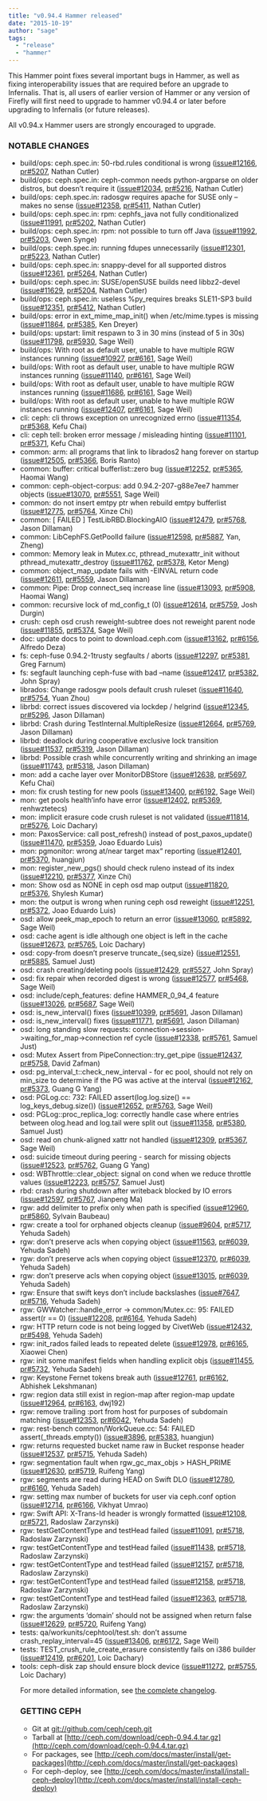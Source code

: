 ```yaml
---
title: "v0.94.4 Hammer released"
date: "2015-10-19"
author: "sage"
tags:
  - "release"
  - "hammer"
---
```


This Hammer point fixes several important bugs in Hammer, as well as fixing interoperability issues that are required before an upgrade to Infernalis. That is, all users of earlier version of Hammer or any version of Firefly will first need to upgrade to hammer v0.94.4 or later before upgrading to Infernalis (or future releases).

All v0.94.x Hammer users are strongly encouraged to upgrade.

### NOTABLE CHANGES

- build/ops: ceph.spec.in: 50-rbd.rules conditional is wrong ([issue#12166](http://tracker.ceph.com/issues/12166), [pr#5207](http://github.com/ceph/ceph/pull/5207), Nathan Cutler)
- build/ops: ceph.spec.in: ceph-common needs python-argparse on older distros, but doesn’t require it ([issue#12034](http://tracker.ceph.com/issues/12034), [pr#5216](http://github.com/ceph/ceph/pull/5216), Nathan Cutler)
- build/ops: ceph.spec.in: radosgw requires apache for SUSE only – makes no sense ([issue#12358](http://tracker.ceph.com/issues/12358), [pr#5411](http://github.com/ceph/ceph/pull/5411), Nathan Cutler)
- build/ops: ceph.spec.in: rpm: cephfs\_java not fully conditionalized ([issue#11991](http://tracker.ceph.com/issues/11991), [pr#5202](http://github.com/ceph/ceph/pull/5202), Nathan Cutler)
- build/ops: ceph.spec.in: rpm: not possible to turn off Java ([issue#11992](http://tracker.ceph.com/issues/11992), [pr#5203](http://github.com/ceph/ceph/pull/5203), Owen Synge)
- build/ops: ceph.spec.in: running fdupes unnecessarily ([issue#12301](http://tracker.ceph.com/issues/12301), [pr#5223](http://github.com/ceph/ceph/pull/5223), Nathan Cutler)
- build/ops: ceph.spec.in: snappy-devel for all supported distros ([issue#12361](http://tracker.ceph.com/issues/12361), [pr#5264](http://github.com/ceph/ceph/pull/5264), Nathan Cutler)
- build/ops: ceph.spec.in: SUSE/openSUSE builds need libbz2-devel ([issue#11629](http://tracker.ceph.com/issues/11629), [pr#5204](http://github.com/ceph/ceph/pull/5204), Nathan Cutler)
- build/ops: ceph.spec.in: useless %py\_requires breaks SLE11-SP3 build ([issue#12351](http://tracker.ceph.com/issues/12351), [pr#5412](http://github.com/ceph/ceph/pull/5412), Nathan Cutler)
- build/ops: error in ext\_mime\_map\_init() when /etc/mime.types is missing ([issue#11864](http://tracker.ceph.com/issues/11864), [pr#5385](http://github.com/ceph/ceph/pull/5385), Ken Dreyer)
- build/ops: upstart: limit respawn to 3 in 30 mins (instead of 5 in 30s) ([issue#11798](http://tracker.ceph.com/issues/11798), [pr#5930](http://github.com/ceph/ceph/pull/5930), Sage Weil)
- build/ops: With root as default user, unable to have multiple RGW instances running ([issue#10927](http://tracker.ceph.com/issues/10927), [pr#6161](http://github.com/ceph/ceph/pull/6161), Sage Weil)
- build/ops: With root as default user, unable to have multiple RGW instances running ([issue#11140](http://tracker.ceph.com/issues/11140), [pr#6161](http://github.com/ceph/ceph/pull/6161), Sage Weil)
- build/ops: With root as default user, unable to have multiple RGW instances running ([issue#11686](http://tracker.ceph.com/issues/11686), [pr#6161](http://github.com/ceph/ceph/pull/6161), Sage Weil)
- build/ops: With root as default user, unable to have multiple RGW instances running ([issue#12407](http://tracker.ceph.com/issues/12407), [pr#6161](http://github.com/ceph/ceph/pull/6161), Sage Weil)
- cli: ceph: cli throws exception on unrecognized errno ([issue#11354](http://tracker.ceph.com/issues/11354), [pr#5368](http://github.com/ceph/ceph/pull/5368), Kefu Chai)
- cli: ceph tell: broken error message / misleading hinting ([issue#11101](http://tracker.ceph.com/issues/11101), [pr#5371](http://github.com/ceph/ceph/pull/5371), Kefu Chai)
- common: arm: all programs that link to librados2 hang forever on startup ([issue#12505](http://tracker.ceph.com/issues/12505), [pr#5366](http://github.com/ceph/ceph/pull/5366), Boris Ranto)
- common: buffer: critical bufferlist::zero bug ([issue#12252](http://tracker.ceph.com/issues/12252), [pr#5365](http://github.com/ceph/ceph/pull/5365), Haomai Wang)
- common: ceph-object-corpus: add 0.94.2-207-g88e7ee7 hammer objects ([issue#13070](http://tracker.ceph.com/issues/13070), [pr#5551](http://github.com/ceph/ceph/pull/5551), Sage Weil)
- common: do not insert emtpy ptr when rebuild emtpy bufferlist ([issue#12775](http://tracker.ceph.com/issues/12775), [pr#5764](http://github.com/ceph/ceph/pull/5764), Xinze Chi)
- common: \[ FAILED \] TestLibRBD.BlockingAIO ([issue#12479](http://tracker.ceph.com/issues/12479), [pr#5768](http://github.com/ceph/ceph/pull/5768), Jason Dillaman)
- common: LibCephFS.GetPoolId failure ([issue#12598](http://tracker.ceph.com/issues/12598), [pr#5887](http://github.com/ceph/ceph/pull/5887), Yan, Zheng)
- common: Memory leak in Mutex.cc, pthread\_mutexattr\_init without pthread\_mutexattr\_destroy ([issue#11762](http://tracker.ceph.com/issues/11762), [pr#5378](http://github.com/ceph/ceph/pull/5378), Ketor Meng)
- common: object\_map\_update fails with -EINVAL return code ([issue#12611](http://tracker.ceph.com/issues/12611), [pr#5559](http://github.com/ceph/ceph/pull/5559), Jason Dillaman)
- common: Pipe: Drop connect\_seq increase line ([issue#13093](http://tracker.ceph.com/issues/13093), [pr#5908](http://github.com/ceph/ceph/pull/5908), Haomai Wang)
- common: recursive lock of md\_config\_t (0) ([issue#12614](http://tracker.ceph.com/issues/12614), [pr#5759](http://github.com/ceph/ceph/pull/5759), Josh Durgin)
- crush: ceph osd crush reweight-subtree does not reweight parent node ([issue#11855](http://tracker.ceph.com/issues/11855), [pr#5374](http://github.com/ceph/ceph/pull/5374), Sage Weil)
- doc: update docs to point to download.ceph.com ([issue#13162](http://tracker.ceph.com/issues/13162), [pr#6156](http://github.com/ceph/ceph/pull/6156), Alfredo Deza)
- fs: ceph-fuse 0.94.2-1trusty segfaults / aborts ([issue#12297](http://tracker.ceph.com/issues/12297), [pr#5381](http://github.com/ceph/ceph/pull/5381), Greg Farnum)
- fs: segfault launching ceph-fuse with bad –name ([issue#12417](http://tracker.ceph.com/issues/12417), [pr#5382](http://github.com/ceph/ceph/pull/5382), John Spray)
- librados: Change radosgw pools default crush ruleset ([issue#11640](http://tracker.ceph.com/issues/11640), [pr#5754](http://github.com/ceph/ceph/pull/5754), Yuan Zhou)
- librbd: correct issues discovered via lockdep / helgrind ([issue#12345](http://tracker.ceph.com/issues/12345), [pr#5296](http://github.com/ceph/ceph/pull/5296), Jason Dillaman)
- librbd: Crash during TestInternal.MultipleResize ([issue#12664](http://tracker.ceph.com/issues/12664), [pr#5769](http://github.com/ceph/ceph/pull/5769), Jason Dillaman)
- librbd: deadlock during cooperative exclusive lock transition ([issue#11537](http://tracker.ceph.com/issues/11537), [pr#5319](http://github.com/ceph/ceph/pull/5319), Jason Dillaman)
- librbd: Possible crash while concurrently writing and shrinking an image ([issue#11743](http://tracker.ceph.com/issues/11743), [pr#5318](http://github.com/ceph/ceph/pull/5318), Jason Dillaman)
- mon: add a cache layer over MonitorDBStore ([issue#12638](http://tracker.ceph.com/issues/12638), [pr#5697](http://github.com/ceph/ceph/pull/5697), Kefu Chai)
- mon: fix crush testing for new pools ([issue#13400](http://tracker.ceph.com/issues/13400), [pr#6192](http://github.com/ceph/ceph/pull/6192), Sage Weil)
- mon: get pools health’info have error ([issue#12402](http://tracker.ceph.com/issues/12402), [pr#5369](http://github.com/ceph/ceph/pull/5369), renhwztetecs)
- mon: implicit erasure code crush ruleset is not validated ([issue#11814](http://tracker.ceph.com/issues/11814), [pr#5276](http://github.com/ceph/ceph/pull/5276), Loic Dachary)
- mon: PaxosService: call post\_refresh() instead of post\_paxos\_update() ([issue#11470](http://tracker.ceph.com/issues/11470), [pr#5359](http://github.com/ceph/ceph/pull/5359), Joao Eduardo Luis)
- mon: pgmonitor: wrong at/near target max“ reporting ([issue#12401](http://tracker.ceph.com/issues/12401), [pr#5370](http://github.com/ceph/ceph/pull/5370), huangjun)
- mon: register\_new\_pgs() should check ruleno instead of its index ([issue#12210](http://tracker.ceph.com/issues/12210), [pr#5377](http://github.com/ceph/ceph/pull/5377), Xinze Chi)
- mon: Show osd as NONE in ceph osd map <pool> <object> output ([issue#11820](http://tracker.ceph.com/issues/11820), [pr#5376](http://github.com/ceph/ceph/pull/5376), Shylesh Kumar)
- mon: the output is wrong when runing ceph osd reweight ([issue#12251](http://tracker.ceph.com/issues/12251), [pr#5372](http://github.com/ceph/ceph/pull/5372), Joao Eduardo Luis)
- osd: allow peek\_map\_epoch to return an error ([issue#13060](http://tracker.ceph.com/issues/13060), [pr#5892](http://github.com/ceph/ceph/pull/5892), Sage Weil)
- osd: cache agent is idle although one object is left in the cache ([issue#12673](http://tracker.ceph.com/issues/12673), [pr#5765](http://github.com/ceph/ceph/pull/5765), Loic Dachary)
- osd: copy-from doesn’t preserve truncate\_{seq,size} ([issue#12551](http://tracker.ceph.com/issues/12551), [pr#5885](http://github.com/ceph/ceph/pull/5885), Samuel Just)
- osd: crash creating/deleting pools ([issue#12429](http://tracker.ceph.com/issues/12429), [pr#5527](http://github.com/ceph/ceph/pull/5527), John Spray)
- osd: fix repair when recorded digest is wrong ([issue#12577](http://tracker.ceph.com/issues/12577), [pr#5468](http://github.com/ceph/ceph/pull/5468), Sage Weil)
- osd: include/ceph\_features: define HAMMER\_0\_94\_4 feature ([issue#13026](http://tracker.ceph.com/issues/13026), [pr#5687](http://github.com/ceph/ceph/pull/5687), Sage Weil)
- osd: is\_new\_interval() fixes ([issue#10399](http://tracker.ceph.com/issues/10399), [pr#5691](http://github.com/ceph/ceph/pull/5691), Jason Dillaman)
- osd: is\_new\_interval() fixes ([issue#11771](http://tracker.ceph.com/issues/11771), [pr#5691](http://github.com/ceph/ceph/pull/5691), Jason Dillaman)
- osd: long standing slow requests: connection->session->waiting\_for\_map->connection ref cycle ([issue#12338](http://tracker.ceph.com/issues/12338), [pr#5761](http://github.com/ceph/ceph/pull/5761), Samuel Just)
- osd: Mutex Assert from PipeConnection::try\_get\_pipe ([issue#12437](http://tracker.ceph.com/issues/12437), [pr#5758](http://github.com/ceph/ceph/pull/5758), David Zafman)
- osd: pg\_interval\_t::check\_new\_interval - for ec pool, should not rely on min\_size to determine if the PG was active at the interval ([issue#12162](http://tracker.ceph.com/issues/12162), [pr#5373](http://github.com/ceph/ceph/pull/5373), Guang G Yang)
- osd: PGLog.cc: 732: FAILED assert(log.log.size() == log\_keys\_debug.size()) ([issue#12652](http://tracker.ceph.com/issues/12652), [pr#5763](http://github.com/ceph/ceph/pull/5763), Sage Weil)
- osd: PGLog::proc\_replica\_log: correctly handle case where entries between olog.head and log.tail were split out ([issue#11358](http://tracker.ceph.com/issues/11358), [pr#5380](http://github.com/ceph/ceph/pull/5380), Samuel Just)
- osd: read on chunk-aligned xattr not handled ([issue#12309](http://tracker.ceph.com/issues/12309), [pr#5367](http://github.com/ceph/ceph/pull/5367), Sage Weil)
- osd: suicide timeout during peering - search for missing objects ([issue#12523](http://tracker.ceph.com/issues/12523), [pr#5762](http://github.com/ceph/ceph/pull/5762), Guang G Yang)
- osd: WBThrottle::clear\_object: signal on cond when we reduce throttle values ([issue#12223](http://tracker.ceph.com/issues/12223), [pr#5757](http://github.com/ceph/ceph/pull/5757), Samuel Just)
- rbd: crash during shutdown after writeback blocked by IO errors ([issue#12597](http://tracker.ceph.com/issues/12597), [pr#5767](http://github.com/ceph/ceph/pull/5767), Jianpeng Ma)
- rgw: add delimiter to prefix only when path is specified ([issue#12960](http://tracker.ceph.com/issues/12960), [pr#5860](http://github.com/ceph/ceph/pull/5860), Sylvain Baubeau)
- rgw: create a tool for orphaned objects cleanup ([issue#9604](http://tracker.ceph.com/issues/9604), [pr#5717](http://github.com/ceph/ceph/pull/5717), Yehuda Sadeh)
- rgw: don’t preserve acls when copying object ([issue#11563](http://tracker.ceph.com/issues/11563), [pr#6039](http://github.com/ceph/ceph/pull/6039), Yehuda Sadeh)
- rgw: don’t preserve acls when copying object ([issue#12370](http://tracker.ceph.com/issues/12370), [pr#6039](http://github.com/ceph/ceph/pull/6039), Yehuda Sadeh)
- rgw: don’t preserve acls when copying object ([issue#13015](http://tracker.ceph.com/issues/13015), [pr#6039](http://github.com/ceph/ceph/pull/6039), Yehuda Sadeh)
- rgw: Ensure that swift keys don’t include backslashes ([issue#7647](http://tracker.ceph.com/issues/7647), [pr#5716](http://github.com/ceph/ceph/pull/5716), Yehuda Sadeh)
- rgw: GWWatcher::handle\_error -> common/Mutex.cc: 95: FAILED assert(r == 0) ([issue#12208](http://tracker.ceph.com/issues/12208), [pr#6164](http://github.com/ceph/ceph/pull/6164), Yehuda Sadeh)
- rgw: HTTP return code is not being logged by CivetWeb ([issue#12432](http://tracker.ceph.com/issues/12432), [pr#5498](http://github.com/ceph/ceph/pull/5498), Yehuda Sadeh)
- rgw: init\_rados failed leads to repeated delete ([issue#12978](http://tracker.ceph.com/issues/12978), [pr#6165](http://github.com/ceph/ceph/pull/6165), Xiaowei Chen)
- rgw: init some manifest fields when handling explicit objs ([issue#11455](http://tracker.ceph.com/issues/11455), [pr#5732](http://github.com/ceph/ceph/pull/5732), Yehuda Sadeh)
- rgw: Keystone Fernet tokens break auth ([issue#12761](http://tracker.ceph.com/issues/12761), [pr#6162](http://github.com/ceph/ceph/pull/6162), Abhishek Lekshmanan)
- rgw: region data still exist in region-map after region-map update ([issue#12964](http://tracker.ceph.com/issues/12964), [pr#6163](http://github.com/ceph/ceph/pull/6163), dwj192)
- rgw: remove trailing :port from host for purposes of subdomain matching ([issue#12353](http://tracker.ceph.com/issues/12353), [pr#6042](http://github.com/ceph/ceph/pull/6042), Yehuda Sadeh)
- rgw: rest-bench common/WorkQueue.cc: 54: FAILED assert(\_threads.empty()) ([issue#3896](http://tracker.ceph.com/issues/3896), [pr#5383](http://github.com/ceph/ceph/pull/5383), huangjun)
- rgw: returns requested bucket name raw in Bucket response header ([issue#12537](http://tracker.ceph.com/issues/12537), [pr#5715](http://github.com/ceph/ceph/pull/5715), Yehuda Sadeh)
- rgw: segmentation fault when rgw\_gc\_max\_objs > HASH\_PRIME ([issue#12630](http://tracker.ceph.com/issues/12630), [pr#5719](http://github.com/ceph/ceph/pull/5719), Ruifeng Yang)
- rgw: segments are read during HEAD on Swift DLO ([issue#12780](http://tracker.ceph.com/issues/12780), [pr#6160](http://github.com/ceph/ceph/pull/6160), Yehuda Sadeh)
- rgw: setting max number of buckets for user via ceph.conf option ([issue#12714](http://tracker.ceph.com/issues/12714), [pr#6166](http://github.com/ceph/ceph/pull/6166), Vikhyat Umrao)
- rgw: Swift API: X-Trans-Id header is wrongly formatted ([issue#12108](http://tracker.ceph.com/issues/12108), [pr#5721](http://github.com/ceph/ceph/pull/5721), Radoslaw Zarzynski)
- rgw: testGetContentType and testHead failed ([issue#11091](http://tracker.ceph.com/issues/11091), [pr#5718](http://github.com/ceph/ceph/pull/5718), Radoslaw Zarzynski)
- rgw: testGetContentType and testHead failed ([issue#11438](http://tracker.ceph.com/issues/11438), [pr#5718](http://github.com/ceph/ceph/pull/5718), Radoslaw Zarzynski)
- rgw: testGetContentType and testHead failed ([issue#12157](http://tracker.ceph.com/issues/12157), [pr#5718](http://github.com/ceph/ceph/pull/5718), Radoslaw Zarzynski)
- rgw: testGetContentType and testHead failed ([issue#12158](http://tracker.ceph.com/issues/12158), [pr#5718](http://github.com/ceph/ceph/pull/5718), Radoslaw Zarzynski)
- rgw: testGetContentType and testHead failed ([issue#12363](http://tracker.ceph.com/issues/12363), [pr#5718](http://github.com/ceph/ceph/pull/5718), Radoslaw Zarzynski)
- rgw: the arguments ‘domain’ should not be assigned when return false ([issue#12629](http://tracker.ceph.com/issues/12629), [pr#5720](http://github.com/ceph/ceph/pull/5720), Ruifeng Yang)
- tests: qa/workunits/cephtool/test.sh: don’t assume crash\_replay\_interval=45 ([issue#13406](http://tracker.ceph.com/issues/13406), [pr#6172](http://github.com/ceph/ceph/pull/6172), Sage Weil)
- tests: TEST\_crush\_rule\_create\_erasure consistently fails on i386 builder ([issue#12419](http://tracker.ceph.com/issues/12419), [pr#6201](http://github.com/ceph/ceph/pull/6201), Loic Dachary)
- tools: ceph-disk zap should ensure block device ([issue#11272](http://tracker.ceph.com/issues/11272), [pr#5755](http://github.com/ceph/ceph/pull/5755), Loic Dachary)

For more detailed information, see [the complete changelog](http://docs.ceph.com/docs/master/_downloads/v0.94.4.txt).

### GETTING CEPH

- Git at [git://github.com/ceph/ceph.git](http://github.com/ceph/ceph)
- Tarball at [http://ceph.com/download/ceph-0.94.4.tar.gz](http://ceph.com/download/ceph-0.94.4.tar.gz)
- For packages, see [http://ceph.com/docs/master/install/get-packages](http://ceph.com/docs/master/install/get-packages)
- For ceph-deploy, see [http://ceph.com/docs/master/install/install-ceph-deploy](http://ceph.com/docs/master/install/install-ceph-deploy)
